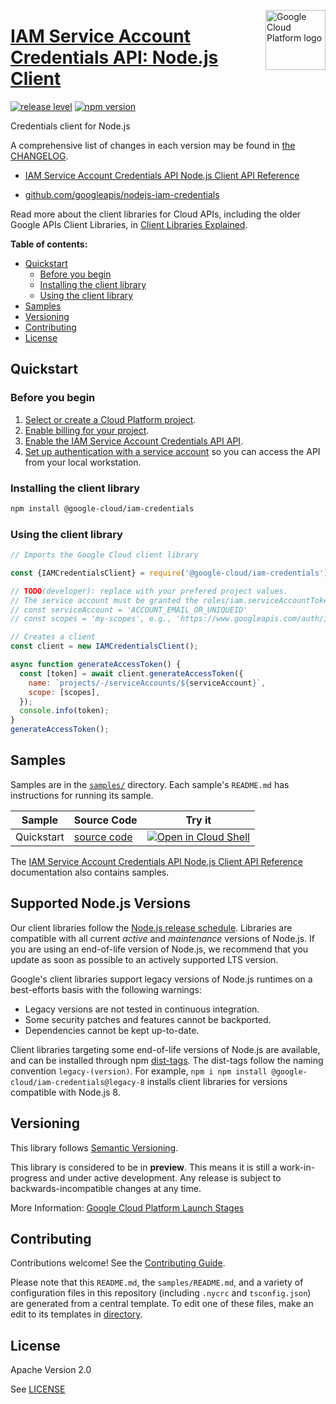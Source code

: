 [//]: # "This README.md file is auto-generated, all changes to this file will be lost."
[//]: # "To regenerate it, use `python -m synthtool`."
<img src="https://avatars2.githubusercontent.com/u/2810941?v=3&s=96" alt="Google Cloud Platform logo" title="Google Cloud Platform" align="right" height="96" width="96"/>

# [IAM Service Account Credentials API: Node.js Client](https://github.com/googleapis/nodejs-iam-credentials)

[![release level](https://img.shields.io/badge/release%20level-preview-yellow.svg?style=flat)](https://cloud.google.com/terms/launch-stages)
[![npm version](https://img.shields.io/npm/v/@google-cloud/iam-credentials.svg)](https://www.npmjs.org/package/@google-cloud/iam-credentials)




Credentials client for Node.js


A comprehensive list of changes in each version may be found in
[the CHANGELOG](https://github.com/googleapis/nodejs-iam-credentials/blob/main/CHANGELOG.md).

* [IAM Service Account Credentials API Node.js Client API Reference][client-docs]

* [github.com/googleapis/nodejs-iam-credentials](https://github.com/googleapis/nodejs-iam-credentials)

Read more about the client libraries for Cloud APIs, including the older
Google APIs Client Libraries, in [Client Libraries Explained][explained].

[explained]: https://cloud.google.com/apis/docs/client-libraries-explained

**Table of contents:**


* [Quickstart](#quickstart)
  * [Before you begin](#before-you-begin)
  * [Installing the client library](#installing-the-client-library)
  * [Using the client library](#using-the-client-library)
* [Samples](#samples)
* [Versioning](#versioning)
* [Contributing](#contributing)
* [License](#license)

## Quickstart

### Before you begin

1.  [Select or create a Cloud Platform project][projects].
1.  [Enable billing for your project][billing].
1.  [Enable the IAM Service Account Credentials API API][enable_api].
1.  [Set up authentication with a service account][auth] so you can access the
    API from your local workstation.

### Installing the client library

```bash
npm install @google-cloud/iam-credentials
```


### Using the client library

```javascript
// Imports the Google Cloud client library

const {IAMCredentialsClient} = require('@google-cloud/iam-credentials');

// TODO(developer): replace with your prefered project values.
// The service account must be granted the roles/iam.serviceAccountTokenCreator role
// const serviceAccount = 'ACCOUNT_EMAIL_OR_UNIQUEID'
// const scopes = 'my-scopes', e.g., 'https://www.googleapis.com/auth/iam'

// Creates a client
const client = new IAMCredentialsClient();

async function generateAccessToken() {
  const [token] = await client.generateAccessToken({
    name: `projects/-/serviceAccounts/${serviceAccount}`,
    scope: [scopes],
  });
  console.info(token);
}
generateAccessToken();

```



## Samples

Samples are in the [`samples/`](https://github.com/googleapis/nodejs-iam-credentials/tree/main/samples) directory. Each sample's `README.md` has instructions for running its sample.

| Sample                      | Source Code                       | Try it |
| --------------------------- | --------------------------------- | ------ |
| Quickstart | [source code](https://github.com/googleapis/nodejs-iam-credentials/blob/main/samples/quickstart.js) | [![Open in Cloud Shell][shell_img]](https://console.cloud.google.com/cloudshell/open?git_repo=https://github.com/googleapis/nodejs-iam-credentials&page=editor&open_in_editor=samples/quickstart.js,samples/README.md) |



The [IAM Service Account Credentials API Node.js Client API Reference][client-docs] documentation
also contains samples.

## Supported Node.js Versions

Our client libraries follow the [Node.js release schedule](https://nodejs.org/en/about/releases/).
Libraries are compatible with all current _active_ and _maintenance_ versions of
Node.js.
If you are using an end-of-life version of Node.js, we recommend that you update
as soon as possible to an actively supported LTS version.

Google's client libraries support legacy versions of Node.js runtimes on a
best-efforts basis with the following warnings:

* Legacy versions are not tested in continuous integration.
* Some security patches and features cannot be backported.
* Dependencies cannot be kept up-to-date.

Client libraries targeting some end-of-life versions of Node.js are available, and
can be installed through npm [dist-tags](https://docs.npmjs.com/cli/dist-tag).
The dist-tags follow the naming convention `legacy-(version)`.
For example, `npm i npm install @google-cloud/iam-credentials@legacy-8` installs client libraries
for versions compatible with Node.js 8.

## Versioning

This library follows [Semantic Versioning](http://semver.org/).







This library is considered to be in **preview**. This means it is still a
work-in-progress and under active development. Any release is subject to
backwards-incompatible changes at any time.


More Information: [Google Cloud Platform Launch Stages][launch_stages]

[launch_stages]: https://cloud.google.com/terms/launch-stages

## Contributing

Contributions welcome! See the [Contributing Guide](https://github.com/googleapis/nodejs-iam-credentials/blob/main/CONTRIBUTING.md).

Please note that this `README.md`, the `samples/README.md`,
and a variety of configuration files in this repository (including `.nycrc` and `tsconfig.json`)
are generated from a central template. To edit one of these files, make an edit
to its templates in
[directory](https://github.com/googleapis/synthtool).

## License

Apache Version 2.0

See [LICENSE](https://github.com/googleapis/nodejs-iam-credentials/blob/main/LICENSE)

[client-docs]: https://cloud.google.com/nodejs/docs/reference/iam-credentials/latest

[shell_img]: https://gstatic.com/cloudssh/images/open-btn.png
[projects]: https://console.cloud.google.com/project
[billing]: https://support.google.com/cloud/answer/6293499#enable-billing
[enable_api]: https://console.cloud.google.com/flows/enableapi?apiid=iamcredentials.googleapis.com
[auth]: https://cloud.google.com/docs/authentication/getting-started
